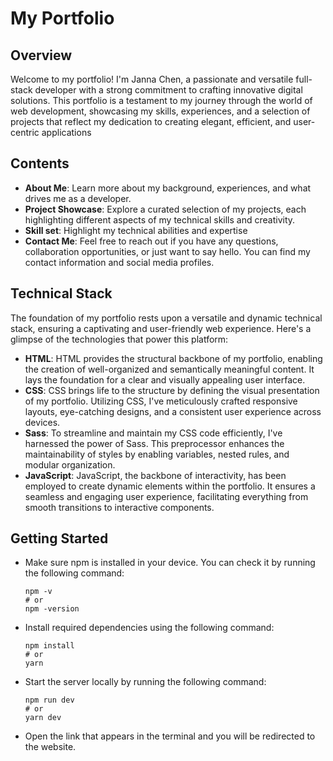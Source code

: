 # My Portfolio

## Overview
Welcome to my portfolio! I'm Janna Chen, a passionate and versatile full-stack developer with a strong commitment to crafting innovative digital solutions. This portfolio is a testament to my journey through the world of web development, showcasing my skills, experiences, and a selection of projects that reflect my dedication to creating elegant, efficient, and user-centric applications

## Contents
- **About Me**: Learn more about my background, experiences, and what drives me as a developer.
- **Project Showcase**: Explore a curated selection of my projects, each highlighting different aspects of my technical skills and creativity.
- **Skill set**: Highlight my technical abilities and expertise
- **Contact Me**: Feel free to reach out if you have any questions, collaboration opportunities, or just want to say hello. You can find my contact information and social media profiles.

## Technical Stack
The foundation of my portfolio rests upon a versatile and dynamic technical stack, ensuring a captivating and user-friendly web experience. Here's a glimpse of the technologies that power this platform:
- **HTML**: HTML provides the structural backbone of my portfolio, enabling the creation of well-organized and semantically meaningful content. It lays the foundation for a clear and visually appealing user interface.
- **CSS**: CSS brings life to the structure by defining the visual presentation of my portfolio. Utilizing CSS, I've meticulously crafted responsive layouts, eye-catching designs, and a consistent user experience across devices.
- **Sass**: To streamline and maintain my CSS code efficiently, I've harnessed the power of Sass. This preprocessor enhances the maintainability of styles by enabling variables, nested rules, and modular organization.
- **JavaScript**: JavaScript, the backbone of interactivity, has been employed to create dynamic elements within the portfolio. It ensures a seamless and engaging user experience, facilitating everything from smooth transitions to interactive components.

## Getting Started
- Make sure npm is installed in your device. You can check it by running the following command:
  ```
  npm -v
  # or
  npm -version
  ```
- Install required dependencies using the following command:
  ```
  npm install
  # or
  yarn
  ```
- Start the server locally by running the following command:
  ```
  npm run dev
  # or
  yarn dev
  ```
- Open the link that appears in the terminal and you will be redirected to the website.
